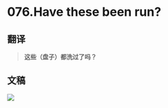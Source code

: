 # 076.Have these been run?

## 翻译

> **这些（盘子）都洗过了吗？**

## 文稿

![](https://cdn.jsdelivr.net/gh/imtianx/speaking180/img/076.jpg)

